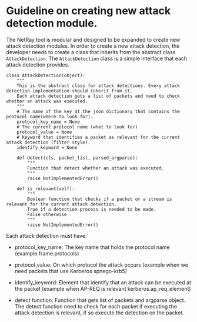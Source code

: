 # Guideline on creating new attack detection module.
The NetRay tool is modular and designed to be expanded to create new attack detection modules. In order to create a new attack detection, the developer needs to create a class that inherits from the abstract class `AttackDetection`.
The `AttackDetection` class is a simple interface that each attack detection provides.

```
class AttackDetection(object):
    """
    This is the abstract class for attack detections. Every attack detection implementation should inherit from it.
    Each attack detection gets a list of packets and need to check whether an attack was executed.
    """
    # The name of the key at the json dictionary that contains the protocol name(where to look for).
    protocol_key_name = None
    # The current protocol name (what to look for)
    protocol_value = None
    # Keyword that identifies a packet as relevant for the current attack detection (filter style).
    identify_keyword = None

    def detect(cls, packet_list, parsed_argparse):
        """
        Function that detect whether an attack was executed.
        """
        raise NotImplementedError()

    def is_relevant(self):
        """
        Boolean function that checks if a packet or a stream is relevant for the current attack detection.
        True if a detection process is needed to be made.
        False otherwise
        """
        raise NotImplementedError()
```

Each attack detection must have:
*   protocol_key_name: The key name that holds the protocol name (example frame.protocols)

*   protocol_value: On which protocol the attack occurs (example when we need packets that use Kerberos spnego-krb5)

*   identify_keyword: Element that identify that an attack can be executed at the packet (example when AP-REQ is relevant kerberos.ap_req_element)

*   detect function: Function that gets list of packets and argparse object.
The detect function need to check for each packet if executing the attack detection is relevant, if so execute the detection on the packet.

